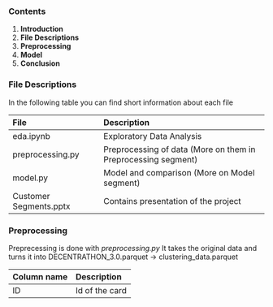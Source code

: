 ### Contents

1. **Introduction**
2. **File Descriptions**
3. **Preprocessing**
4. **Model**
5. **Conclusion**

### File Descriptions

In the following table you can find short information about each file

|**File**                 |**Description**                                                 |
|:------------------------|:---------------------------------------------------------------|
|eda.ipynb                |Exploratory Data Analysis                                       |
|preprocessing.py         |Preprocessing of data (More on them in Preprocessing segment)   |
|model.py                 |Model and comparison (More on Model segment)                    |
|Customer Segments.pptx   |Contains presentation of the project                            |

### Preprocessing

Preprecessing is done with *preprocessing.py* 
It takes the original data and turns it into 
DECENTRATHON_3.0.parquet -> clustering_data.parquet

| **Column name** | **Description**|
|:----------------|:---------------|
|ID               | Id of the card |